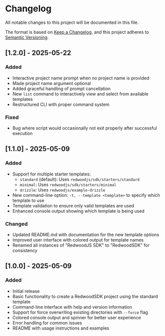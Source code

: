# Changelog

All notable changes to this project will be documented in this file.

The format is based on [Keep a Changelog](https://keepachangelog.com/en/1.0.0/),
and this project adheres to [Semantic Versioning](https://semver.org/spec/v2.0.0.html).

## [1.2.0] - 2025-05-22

### Added
- Interactive project name prompt when no project name is provided
- Made project name argument optional
- Added graceful handling of prompt cancellation
- New `list` command to interactively view and select from available templates
- Restructured CLI with proper command system

### Fixed
- Bug where script would occasionally not exit properly after successful execution

## [1.1.0] - 2025-05-09

### Added
- Support for multiple starter templates:
  - `standard` (default): Uses `redwoodjs/sdk/starters/standard`
  - `minimal`: Uses `redwoodjs/sdk/starters/minimal`
  - `drizzle`: Uses `redwoodjs/example-drizzle`
- New command-line option: `-t, --template <template>` to specify which template to use
- Template validation to ensure only valid templates are used
- Enhanced console output showing which template is being used

### Changed
- Updated README.md with documentation for the new template options
- Improved user interface with colored output for template names
- Renamed all instances of "RedwoodJS SDK" to "RedwoodSDK" for consistency

## [1.0.0] - 2025-05-09

### Added
- Initial release
- Basic functionality to create a RedwoodSDK project using the standard template
- Command-line interface with help and version information
- Support for force overwriting existing directories with `--force` flag
- Colored console output and spinner for better user experience
- Error handling for common issues
- README with usage instructions and examples
